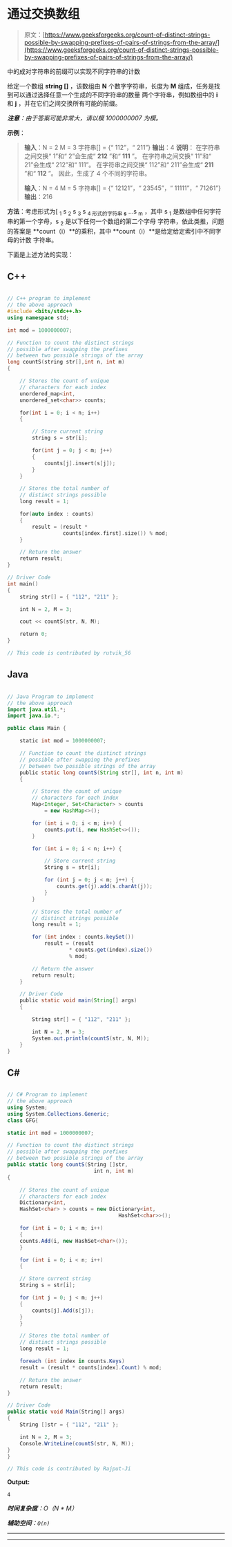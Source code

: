 # 通过交换数组

> 原文：[https://www.geeksforgeeks.org/count-of-distinct-strings-possible-by-swapping-prefixes-of-pairs-of-strings-from-the-array/](https://www.geeksforgeeks.org/count-of-distinct-strings-possible-by-swapping-prefixes-of-pairs-of-strings-from-the-array/)

中的成对字符串的前缀可以实现不同字符串的计数

给定一个数组 **string []** ，该数组由 **N** 个数字字符串，长度为 **M** 组成，任务是找到可以通过选择任意一个生成的不同字符串的数量 两个字符串，例如数组中的 **i** 和 **j** ，并在它们之间交换所有可能的前缀。

***注意**：由于答案可能非常大，请以模 1000000007 为模。*

**示例**：

> **输入**：N = 2 M = 3 字符串[] = {“ 112”，“ 211”}
> **输出**：4
> **说明**：
> 在字符串之间交换“ 1”和“ 2”会生成“ **212** ”和“ **111** ”。
> 在字符串之间交换“ 11”和“ 21”会生成“ 212”和“ 111”。
> 在字符串之间交换“ 112”和“ 211”会生成“ **211** ”和“ **112** ”。
> 因此，生成了 4 个不同的字符串。
> 
> **输入**：N = 4 M = 5 字符串[] = {“ 12121”，“ 23545”，“ 11111”，“ 71261”}
> **输出**：216

**方法**：考虑形式为[ <sub>1</sub> s <sub>2</sub> s <sub>3</sub> s <sub>4 形式的字符串 **s**</sub> …s <sub>m</sub> ，其中 s <sub>1</sub> 是数组中任何字符串的第一个字母，s <sub>2</sub> 是以下任何一个数组的第二个字母 字符串，依此类推，问题的答案是 **count（i）**的乘积，其中 **count（i）**是给定给定索引中不同字母的计数 字符串。

下面是上述方法的实现：

## C++

```cpp

// C++ program to implement 
// the above approach 
#include <bits/stdc++.h>    
using namespace std;  

int mod = 1000000007; 

// Function to count the distinct strings 
// possible after swapping the prefixes 
// between two possible strings of the array 
long countS(string str[],int n, int m) 
{ 

    // Stores the count of unique 
    // characters for each index 
    unordered_map<int,  
    unordered_set<char>> counts; 

    for(int i = 0; i < n; i++)  
    { 

        // Store current string 
        string s = str[i]; 

        for(int j = 0; j < m; j++) 
        { 
            counts[j].insert(s[j]); 
        } 
    } 

    // Stores the total number of 
    // distinct strings possible 
    long result = 1; 

    for(auto index : counts) 
    { 
        result = (result *  
                  counts[index.first].size()) % mod; 
    } 

    // Return the answer 
    return result; 
} 

// Driver Code 
int main() 
{ 
    string str[] = { "112", "211" }; 

    int N = 2, M = 3; 

    cout << countS(str, N, M); 

    return 0; 
}  

// This code is contributed by rutvik_56 

```

## Java

```java

// Java Program to implement 
// the above approach 
import java.util.*; 
import java.io.*; 

public class Main { 

    static int mod = 1000000007; 

    // Function to count the distinct strings 
    // possible after swapping the prefixes 
    // between two possible strings of the array 
    public static long countS(String str[], int n, int m) 
    { 

        // Stores the count of unique 
        // characters for each index 
        Map<Integer, Set<Character> > counts 
            = new HashMap<>(); 

        for (int i = 0; i < m; i++) { 
            counts.put(i, new HashSet<>()); 
        } 

        for (int i = 0; i < n; i++) { 

            // Store current string 
            String s = str[i]; 

            for (int j = 0; j < m; j++) { 
                counts.get(j).add(s.charAt(j)); 
            } 
        } 

        // Stores the total number of 
        // distinct strings possible 
        long result = 1; 

        for (int index : counts.keySet()) 
            result = (result 
                    * counts.get(index).size()) 
                    % mod; 

        // Return the answer 
        return result; 
    } 

    // Driver Code 
    public static void main(String[] args) 
    { 

        String str[] = { "112", "211" }; 

        int N = 2, M = 3; 
        System.out.println(countS(str, N, M)); 
    } 
} 

```

## C#

```cs

// C# Program to implement 
// the above approach 
using System; 
using System.Collections.Generic; 
class GFG{ 

static int mod = 1000000007; 

// Function to count the distinct strings 
// possible after swapping the prefixes 
// between two possible strings of the array 
public static long countS(String []str, 
                            int n, int m) 
{ 

    // Stores the count of unique 
    // characters for each index 
    Dictionary<int,  
    HashSet<char> > counts = new Dictionary<int,  
                                    HashSet<char>>(); 

    for (int i = 0; i < m; i++) 
    { 
    counts.Add(i, new HashSet<char>()); 
    } 

    for (int i = 0; i < n; i++)  
    { 

    // Store current string 
    String s = str[i]; 

    for (int j = 0; j < m; j++) 
    { 
        counts[j].Add(s[j]); 
    } 
    } 

    // Stores the total number of 
    // distinct strings possible 
    long result = 1; 

    foreach (int index in counts.Keys) 
    result = (result * counts[index].Count) % mod; 

    // Return the answer 
    return result; 
} 

// Driver Code 
public static void Main(String[] args) 
{ 
    String []str = { "112", "211" }; 

    int N = 2, M = 3; 
    Console.WriteLine(countS(str, N, M)); 
} 
} 

// This code is contributed by Rajput-Ji 

```

**Output:** 

```
4

```

***时间复杂度**：O（N * M）*

***辅助空间**：`O(n)`*



* * *

* * *




